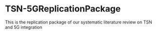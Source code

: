 # TSN-5GReplicationPackage
This is the replication package of our systematic literature review on TSN and 5G integration
